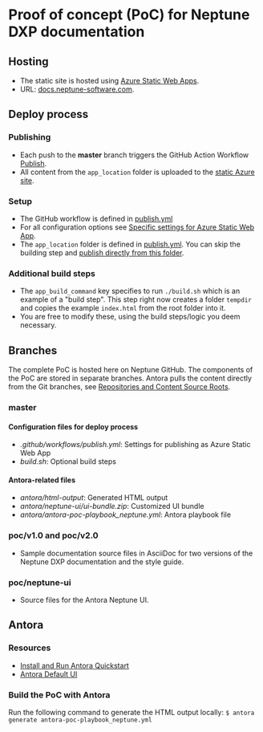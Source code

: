 # Proof of concept (PoC) for Neptune DXP documentation

## Hosting

* The static site is hosted using [Azure Static Web Apps](https://azure.microsoft.com/en-us/services/app-service/static/).
* URL: [docs.neptune-software.com](https://docs.neptune-software.com).

## Deploy process

### Publishing
* Each push to the **master** branch triggers the GitHub Action Workflow [Publish](https://github.com/neptune-software/documentation/actions/workflows/publish.yml).
* All content from the `app_location` folder is uploaded to the [static Azure site](https://docs.neptune-software.com).
  
### Setup 
* The GitHub workflow is defined in [publish.yml](https://github.com/neptune-software/documentation/blob/master/.github/workflows/publish.yml)
* For all configuration options see [Specific settings for Azure Static Web App](https://aka.ms/swaworkflowconfig).
* The `app_location` folder is defined in [publish.yml](https://github.com/neptune-software/documentation/blob/master/.github/workflows/publish.yml). You can skip the building step and  [publish directly from this folder](https://docs.microsoft.com/en-us/azure/static-web-apps/github-actions-workflow#skip-building-front-end-app).
    
### Additional build steps
* The `app_build_command` key specifies to run `./build.sh` which is an example of a "build step". This step right now creates a folder `tempdir` and copies the example `index.html` from the root folder into it.
* You are free to modify these, using the build steps/logic you deem necessary.

## Branches
The complete PoC is hosted here on Neptune GitHub. The components of the PoC are stored in separate branches.
Antora pulls the content directly from the Git branches, see [Repositories and Content Source Roots](https://docs.antora.org/antora/2.3/content-source-repositories/).

### master

#### Configuration files for deploy process
- _.github/workflows/publish.yml_: Settings for publishing as Azure Static Web App
- _build.sh_: Optional build steps

#### Antora-related files
- _antora/html-output_: Generated HTML output
- _antora/neptune-ui/ui-bundle.zip_: Customized UI bundle
- _antora/antora-poc-playbook_neptune.yml_: Antora playbook file

### poc/v1.0 and poc/v2.0
* Sample documentation source files in AsciiDoc for two versions of the Neptune DXP documentation and the style guide.

### poc/neptune-ui
* Source files for the Antora Neptune UI.

## Antora 

### Resources
* [Install and Run Antora Quickstart](https://docs.antora.org/antora/2.3/install-and-run-quickstart/)
* [Antora Default UI](https://docs.antora.org/antora-ui-default/) 

### Build the PoC with Antora
Run the following command to generate the HTML output locally: 
`$ antora generate antora-poc-playbook_neptune.yml`